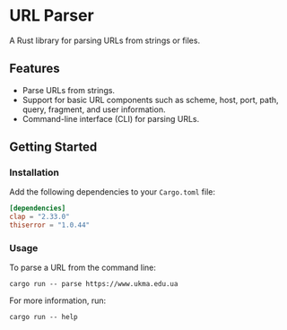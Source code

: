 # URL Parser

A Rust library for parsing URLs from strings or files.

## Features

- Parse URLs from strings.
- Support for basic URL components such as scheme, host, port, path, query, fragment, and user information.
- Command-line interface (CLI) for parsing URLs.

## Getting Started

### Installation

Add the following dependencies to your `Cargo.toml` file:

```toml
[dependencies]
clap = "2.33.0"
thiserror = "1.0.44"
```
### Usage

To parse a URL from the command line:

`cargo run -- parse https://www.ukma.edu.ua`

For more information, run:

`cargo run -- help`